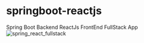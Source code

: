 # springboot-reactjs
Spring Boot Backend ReactJs FrontEnd FullStack App
![spring_react_fullstack](https://user-images.githubusercontent.com/77650437/231162922-b55c3296-6134-43fc-92bb-68772a5d9169.PNG)
